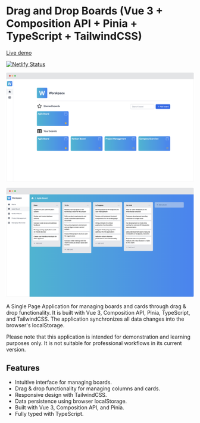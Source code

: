 # Drag and Drop Boards (Vue 3 + Composition API + Pinia + TypeScript + TailwindCSS)

[Live demo](https://vue-boards-drag-and-drop.netlify.app/)

[![Netlify Status](https://api.netlify.com/api/v1/badges/2a43d07a-a0fc-4037-a0d9-ee4c9ac79d41/deploy-status)](https://app.netlify.com/sites/vue-boards-drag-and-drop/deploys)

![Boards list](home-view-readme-screenshot.svg)

![Drag and Drop Board](board-view-readme-screenshot.svg)

A Single Page Application for managing boards and cards through drag & drop functionality. It is built with Vue 3, Composition API, Pinia, TypeScript, and TailwindCSS. The application synchronizes all data changes into the browser's localStorage.

Please note that this application is intended for demonstration and learning purposes only. It is not suitable for professional workflows in its current version.

## Features

- Intuitive interface for managing boards.
- Drag & drop functionality for managing columns and cards.
- Responsive design with TailwindCSS.
- Data persistence using browser localStorage.
- Built with Vue 3, Composition API, and Pinia.
- Fully typed with TypeScript.
